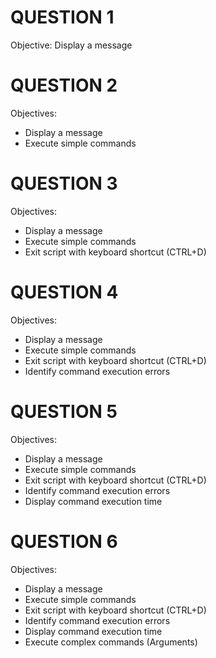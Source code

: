 # QUESTION 1
Objective: Display a message

# QUESTION 2
Objectives:
- Display a message
- Execute simple commands

# QUESTION 3
Objectives:
- Display a message
- Execute simple commands
- Exit script with keyboard shortcut (CTRL+D)

# QUESTION 4
Objectives:
- Display a message
- Execute simple commands
- Exit script with keyboard shortcut (CTRL+D)
- Identify command execution errors

# QUESTION 5
Objectives:
- Display a message
- Execute simple commands
- Exit script with keyboard shortcut (CTRL+D)
- Identify command execution errors
- Display command execution time

# QUESTION 6
Objectives:
- Display a message
- Execute simple commands
- Exit script with keyboard shortcut (CTRL+D)
- Identify command execution errors
- Display command execution time
- Execute complex commands (Arguments)
